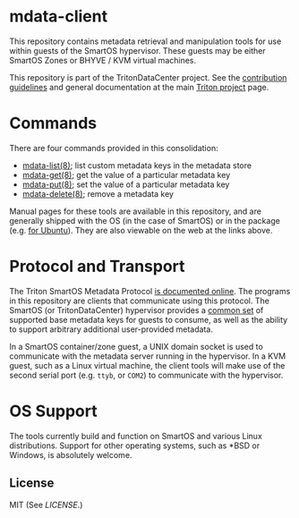 # mdata-client

This repository contains metadata retrieval and manipulation tools for use
within guests of the SmartOS hypervisor.  These guests may be either
SmartOS Zones or BHYVE / KVM virtual machines.

This repository is part of the TritonDataCenter project.  See the
[contribution guidelines](https://github.com/TritonDataCenter/triton/blob/master/CONTRIBUTING.md)
and general documentation at the main
[Triton project](https://github.com/TritonDataCenter/triton) page.

# Commands

There are four commands provided in this consolidation:

* [mdata-list(8)][mdata_list]; list custom metadata keys in the metadata store
* [mdata-get(8)][mdata_get]; get the value of a particular metadata key
* [mdata-put(8)][mdata_put]; set the value of a particular metadata key
* [mdata-delete(8)][mdata_delete]; remove a metadata key

Manual pages for these tools are available in this repository, and are
generally shipped with the OS (in the case of SmartOS) or in the package (e.g.
[for Ubuntu][launchpad_pkg]).  They are also viewable on the web at the links
above.

# Protocol and Transport

The Triton SmartOS Metadata Protocol [is documented online][protocol].  The programs in
this repository are clients that communicate using this protocol.  The SmartOS
(or TritonDataCenter) hypervisor provides a [common set][datadict] of supported
base metadata keys for guests to consume, as well as the ability to support
arbitrary additional user-provided metadata.

In a SmartOS container/zone guest, a UNIX domain socket is used to communicate
with the metadata server running in the hypervisor.  In a KVM guest, such as a
Linux virtual machine, the client tools will make use of the second serial port
(e.g.  `ttyb`, or `COM2`) to communicate with the hypervisor.

# OS Support

The tools currently build and function on SmartOS and various Linux
distributions.  Support for other operating systems, such as \*BSD or Windows,
is absolutely welcome.

## License

MIT (See _LICENSE_.)

[mdata_docs]: https://eng.tritondatacenter.com/mdata/
[protocol]: https://eng.tritondatacenter.com/mdata/protocol.html
[datadict]: https://eng.tritondatacenter.com/mdata/datadict.html
[mdata_get]: https://smartos.org/man/8/mdata-get
[mdata_delete]: https://smartos.org/man/8/mdata-delete
[mdata_put]: https://smartos.org/man/8/mdata-put
[mdata_list]: https://smartos.org/man/8/mdata-list
[launchpad_pkg]: https://launchpad.net/ubuntu/+source/joyent-mdata-client
